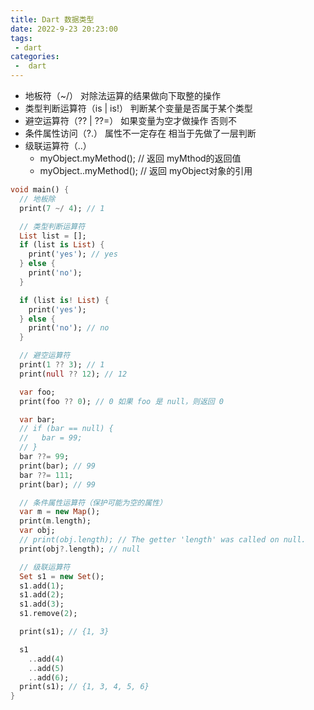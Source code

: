 ```yaml
---
title: Dart 数据类型
date: 2022-9-23 20:23:00
tags:
 - dart
categories:
 -  dart
---
```


+ 地板符（~/） 对除法运算的结果做向下取整的操作
+ 类型判断运算符（is | is!） 判断某个变量是否属于某个类型
+ 避空运算符（?? | ??=） 如果变量为空才做操作 否则不
+ 条件属性访问（?.） 属性不一定存在 相当于先做了一层判断
+ 级联运算符（..）
  - myObject.myMethod(); // 返回 myMthod的返回值
  - myObject..myMethod(); // 返回 myObject对象的引用

```dart
void main() {
  // 地板除
  print(7 ~/ 4); // 1

  // 类型判断运算符
  List list = [];
  if (list is List) {
    print('yes'); // yes
  } else {
    print('no');
  }

  if (list is! List) {
    print('yes');
  } else {
    print('no'); // no
  }

  // 避空运算符
  print(1 ?? 3); // 1
  print(null ?? 12); // 12

  var foo;
  print(foo ?? 0); // 0 如果 foo 是 null，则返回 0

  var bar;
  // if (bar == null) {
  //   bar = 99;
  // }
  bar ??= 99;
  print(bar); // 99
  bar ??= 111;
  print(bar); // 99

  // 条件属性运算符（保护可能为空的属性）
  var m = new Map();
  print(m.length);
  var obj;
  // print(obj.length); // The getter 'length' was called on null.
  print(obj?.length); // null

  // 级联运算符
  Set s1 = new Set();
  s1.add(1);
  s1.add(2);
  s1.add(3);
  s1.remove(2);

  print(s1); // {1, 3}

  s1
    ..add(4)
    ..add(5)
    ..add(6);
  print(s1); // {1, 3, 4, 5, 6}
}

```
